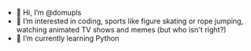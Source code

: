 - 👋 Hi, I’m @domupls
- 👀 I’m interested in coding, sports like figure skating or rope jumping, watching animated TV shows and memes (but who isn't right?)
- 🌱 I’m currently learning Python

<!---
domupls/domupls is a ✨ special ✨ repository because its `README.md` (this file) appears on your GitHub profile.
You can click the Preview link to take a look at your changes.
--->

